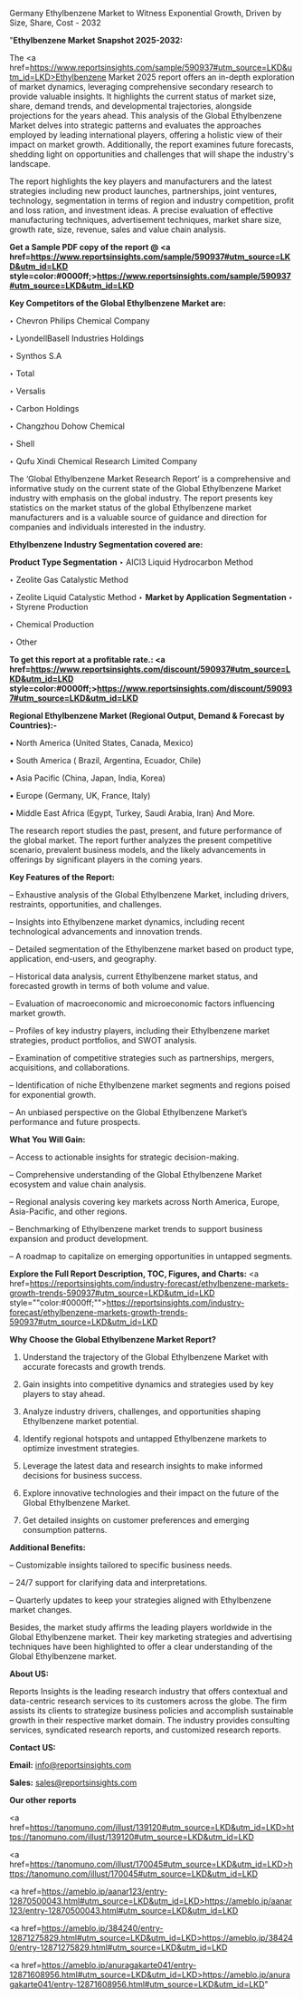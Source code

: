 Germany Ethylbenzene Market to Witness Exponential Growth, Driven by Size, Share, Cost - 2032

"<strong>Ethylbenzene Market Snapshot 2025-2032:</strong>

The <a href=https://www.reportsinsights.com/sample/590937#utm_source=LKD&utm_id=LKD>Ethylbenzene Market</a> 2025 report offers an in-depth exploration of market dynamics, leveraging comprehensive secondary research to provide valuable insights. It highlights the current status of market size, share, demand trends, and developmental trajectories, alongside projections for the years ahead. This analysis of the Global Ethylbenzene Market delves into strategic patterns and evaluates the approaches employed by leading international players, offering a holistic view of their impact on market growth. Additionally, the report examines future forecasts, shedding light on opportunities and challenges that will shape the industry's landscape.

The report highlights the key players and manufacturers and the latest strategies including new product launches, partnerships, joint ventures, technology, segmentation in terms of region and industry competition, profit and loss ration, and investment ideas. A precise evaluation of effective manufacturing techniques, advertisement techniques, market share size, growth rate, size, revenue, sales and value chain analysis.

<strong>Get a Sample PDF copy of the report @ <a href=https://www.reportsinsights.com/sample/590937#utm_source=LKD&utm_id=LKD style=color:#0000ff;>https://www.reportsinsights.com/sample/590937#utm_source=LKD&utm_id=LKD</a></strong>

<strong>Key Competitors of the Global Ethylbenzene Market are:</strong>

‣ Chevron Philips Chemical Company

‣ LyondellBasell Industries Holdings

‣ Synthos S.A

‣ Total

‣ Versalis

‣ Carbon Holdings

‣ Changzhou Dohow Chemical

‣ Shell

‣ Qufu Xindi Chemical Research Limited Company

The ‘Global Ethylbenzene Market Research Report’ is a comprehensive and informative study on the current state of the Global Ethylbenzene Market industry with emphasis on the global industry. The report presents key statistics on the market status of the global Ethylbenzene market manufacturers and is a valuable source of guidance and direction for companies and individuals interested in the industry.

<strong>Ethylbenzene Industry Segmentation covered are:</strong>

<strong>Product Type Segmentation</strong>
‣
AlCl3 Liquid Hydrocarbon Method

‣ Zeolite Gas Catalystic Method

‣ Zeolite Liquid Catalystic Method
‣ 
<strong>Market by Application Segmentation</strong>
‣
‣  Styrene Production

‣ Chemical Production

‣ Other

<strong>To get this report at a profitable rate.: <a href=https://www.reportsinsights.com/discount/590937#utm_source=LKD&utm_id=LKD style=color:#0000ff;>https://www.reportsinsights.com/discount/590937#utm_source=LKD&utm_id=LKD</a></strong>

<strong>Regional Ethylbenzene Market (Regional Output, Demand &amp; Forecast by Countries):-</strong>

• North America (United States, Canada, Mexico)

• South America ( Brazil, Argentina, Ecuador, Chile)

• Asia Pacific (China, Japan, India, Korea)

• Europe (Germany, UK, France, Italy)

• Middle East Africa (Egypt, Turkey, Saudi Arabia, Iran) And More.

The research report studies the past, present, and future performance of the global market. The report further analyzes the present competitive scenario, prevalent business models, and the likely advancements in offerings by significant players in the coming years.

<strong>Key Features of the Report:</strong>

– Exhaustive analysis of the Global Ethylbenzene Market, including drivers, restraints, opportunities, and challenges.

– Insights into Ethylbenzene market dynamics, including recent technological advancements and innovation trends.

– Detailed segmentation of the Ethylbenzene market based on product type, application, end-users, and geography.

– Historical data analysis, current Ethylbenzene market status, and forecasted growth in terms of both volume and value.

– Evaluation of macroeconomic and microeconomic factors influencing market growth.

– Profiles of key industry players, including their Ethylbenzene market strategies, product portfolios, and SWOT analysis.

– Examination of competitive strategies such as partnerships, mergers, acquisitions, and collaborations.

– Identification of niche Ethylbenzene market segments and regions poised for exponential growth.

– An unbiased perspective on the Global Ethylbenzene Market’s performance and future prospects.

<strong>What You Will Gain:</strong>

– Access to actionable insights for strategic decision-making.

– Comprehensive understanding of the Global Ethylbenzene Market ecosystem and value chain analysis.

– Regional analysis covering key markets across North America, Europe, Asia-Pacific, and other regions.

– Benchmarking of Ethylbenzene market trends to support business expansion and product development.

– A roadmap to capitalize on emerging opportunities in untapped segments.

<strong>Explore the Full Report Description, TOC, Figures, and Charts:</strong>
<a href=https://reportsinsights.com/industry-forecast/ethylbenzene-markets-growth-trends-590937#utm_source=LKD&utm_id=LKD style=""color:#0000ff;"">https://reportsinsights.com/industry-forecast/ethylbenzene-markets-growth-trends-590937#utm_source=LKD&utm_id=LKD</a>

<strong>Why Choose the Global Ethylbenzene Market Report?</strong>

1. Understand the trajectory of the Global Ethylbenzene Market with accurate forecasts and growth trends.

2. Gain insights into competitive dynamics and strategies used by key players to stay ahead.

3. Analyze industry drivers, challenges, and opportunities shaping Ethylbenzene market potential.

4. Identify regional hotspots and untapped Ethylbenzene markets to optimize investment strategies.

5. Leverage the latest data and research insights to make informed decisions for business success.

6. Explore innovative technologies and their impact on the future of the Global Ethylbenzene Market.

7. Get detailed insights on customer preferences and emerging consumption patterns.

<strong>Additional Benefits:</strong>

– Customizable insights tailored to specific business needs.

– 24/7 support for clarifying data and interpretations.

– Quarterly updates to keep your strategies aligned with Ethylbenzene market changes.

Besides, the market study affirms the leading players worldwide in the Global Ethylbenzene market. Their key marketing strategies and advertising techniques have been highlighted to offer a clear understanding of the Global Ethylbenzene market.

<strong><strong>About US</strong>:</strong>

Reports Insights is the leading research industry that offers contextual and data-centric research services to its customers across the globe. The firm assists its clients to strategize business policies and accomplish sustainable growth in their respective market domain. The industry provides consulting services, syndicated research reports, and customized research reports.

<strong>Contact US:</strong>

<p class=><b>Email:</b> <a href=mailto:info@reportsinsights.com>info@reportsinsights.com</a></p>
<p class=><b>Sales:</b> <a href=mailto:sales@reportsinsights.com>sales@reportsinsights.com</a></p>

<strong>Our other reports</strong>

<a href=https://tanomuno.com/illust/139120#utm_source=LKD&utm_id=LKD>https://tanomuno.com/illust/139120#utm_source=LKD&utm_id=LKD</a>

<a href=https://tanomuno.com/illust/170045#utm_source=LKD&utm_id=LKD>https://tanomuno.com/illust/170045#utm_source=LKD&utm_id=LKD</a>

<a href=https://ameblo.jp/aanar123/entry-12870500043.html#utm_source=LKD&utm_id=LKD>https://ameblo.jp/aanar123/entry-12870500043.html#utm_source=LKD&utm_id=LKD</a>

<a href=https://ameblo.jp/384240/entry-12871275829.html#utm_source=LKD&utm_id=LKD>https://ameblo.jp/384240/entry-12871275829.html#utm_source=LKD&utm_id=LKD</a>

<a href=https://ameblo.jp/anuragakarte041/entry-12871608956.html#utm_source=LKD&utm_id=LKD>https://ameblo.jp/anuragakarte041/entry-12871608956.html#utm_source=LKD&utm_id=LKD</a>"
